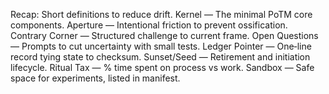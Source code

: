 Recap: Short definitions to reduce drift.
Kernel — The minimal PoTM core components.
Aperture — Intentional friction to prevent ossification.
Contrary Corner — Structured challenge to current frame.
Open Questions — Prompts to cut uncertainty with small tests.
Ledger Pointer — One‑line record tying state to checksum.
Sunset/Seed — Retirement and initiation lifecycle.
Ritual Tax — % time spent on process vs work.
Sandbox — Safe space for experiments, listed in manifest.
